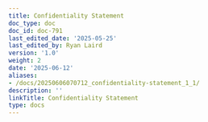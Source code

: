 ```yaml
---
title: Confidentiality Statement
doc_type: doc
doc_id: doc-791
last_edited_date: '2025-05-25'
last_edited_by: Ryan Laird
version: '1.0'
weight: 2
date: '2025-06-12'
aliases:
- /docs/20250606070712_confidentiality-statement_1_1/
description: ''
linkTitle: Confidentiality Statement
type: docs
---
```


